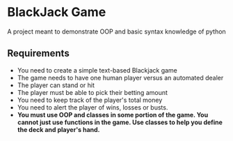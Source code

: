 # BlackJack Game

A project meant to demonstrate OOP and basic syntax knowledge of python

## Requirements
- You need to create a simple text-based Blackjack game
- The game needs to have one human player versus an automated dealer
- The player can stand or hit
- The player must be able to pick their betting amount
- You need to keep track of the player's total money
- You need to alert the player of wins, losses or busts.
- **You must use OOP and classes in some portion of the game. You cannot just use functions in the game. Use classes to help you define the deck and player's hand.**
